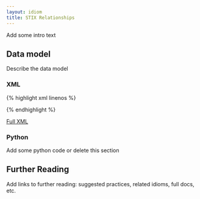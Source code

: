 ```yaml
---
layout: idiom
title: STIX Relationships
---
```


Add some intro text

## Data model

Describe the data model

### XML

{% highlight xml linenos %}

{% endhighlight %}

[Full XML](sample.xml)

### Python

Add some python code or delete this section

## Further Reading

Add links to further reading: suggested practices, related idioms, full docs, etc.